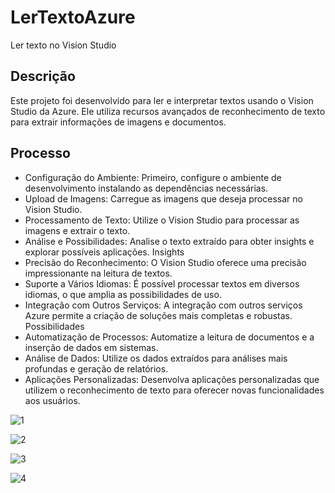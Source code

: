 # LerTextoAzure
Ler texto no Vision Studio

## Descrição
Este projeto foi desenvolvido para ler e interpretar textos usando o Vision Studio da Azure. Ele utiliza recursos avançados de reconhecimento de texto para extrair informações de imagens e documentos.

## Processo
- Configuração do Ambiente: Primeiro, configure o ambiente de desenvolvimento instalando as dependências necessárias.
- Upload de Imagens: Carregue as imagens que deseja processar no Vision Studio.
- Processamento de Texto: Utilize o Vision Studio para processar as imagens e extrair o texto.
- Análise e Possibilidades: Analise o texto extraído para obter insights e explorar possíveis aplicações.
Insights
- Precisão do Reconhecimento: O Vision Studio oferece uma precisão impressionante na leitura de textos.
- Suporte a Vários Idiomas: É possível processar textos em diversos idiomas, o que amplia as possibilidades de uso.
- Integração com Outros Serviços: A integração com outros serviços Azure permite a criação de soluções mais completas e robustas.
Possibilidades
- Automatização de Processos: Automatize a leitura de documentos e a inserção de dados em sistemas.
- Análise de Dados: Utilize os dados extraídos para análises mais profundas e geração de relatórios.
- Aplicações Personalizadas: Desenvolva aplicações personalizadas que utilizem o reconhecimento de texto para oferecer novas funcionalidades aos usuários.

![1](https://github.com/user-attachments/assets/eae34372-4d85-41d4-8c30-81f34d98b1ed)

![2](https://github.com/user-attachments/assets/2df8ac95-5ce7-4835-892a-eaba506b27d3)

![3](https://github.com/user-attachments/assets/ab7e6d9d-7296-4397-b29d-0c0f5bcd0422)

![4](https://github.com/user-attachments/assets/fe9da531-a619-4fb3-b6bb-dd138828e708)




